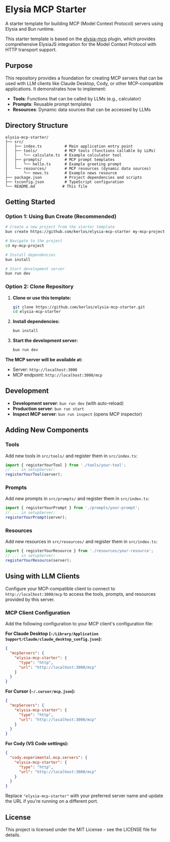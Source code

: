 # Elysia MCP Starter

A starter template for building MCP (Model Context Protocol) servers using Elysia and Bun runtime.

This starter template is based on the [elysia-mcp](https://github.com/kerlos/elysia-mcp) plugin, which provides comprehensive ElysiaJS integration for the Model Context Protocol with HTTP transport support.

## Purpose

This repository provides a foundation for creating MCP servers that can be used with LLM clients like Claude Desktop, Cody, or other MCP-compatible applications. It demonstrates how to implement:

- **Tools**: Functions that can be called by LLMs (e.g., calculator)
- **Prompts**: Reusable prompt templates
- **Resources**: Dynamic data sources that can be accessed by LLMs

## Directory Structure

```
elysia-mcp-starter/
├── src/
│   ├── index.ts          # Main application entry point
│   ├── tools/            # MCP tools (functions callable by LLMs)
│   │   └── calculate.ts  # Example calculator tool
│   ├── prompts/          # MCP prompt templates
│   │   └── hello.ts      # Example greeting prompt
│   └── resources/        # MCP resources (dynamic data sources)
│       └── news.ts       # Example news resource
├── package.json          # Project dependencies and scripts
├── tsconfig.json         # TypeScript configuration
└── README.md            # This file
```

## Getting Started

### Option 1: Using Bun Create (Recommended)

```bash
# Create a new project from the starter template
bun create https://github.com/kerlos/elysia-mcp-starter my-mcp-project

# Navigate to the project
cd my-mcp-project

# Install dependencies
bun install

# Start development server
bun run dev
```

### Option 2: Clone Repository

1. **Clone or use this template:**

   ```bash
   git clone https://github.com/kerlos/elysia-mcp-starter.git
   cd elysia-mcp-starter
   ```

2. **Install dependencies:**

   ```bash
   bun install
   ```

3. **Start the development server:**

   ```bash
   bun run dev
   ```

**The MCP server will be available at:**

- Server: `http://localhost:3000`
- MCP endpoint: `http://localhost:3000/mcp`

## Development

- **Development server**: `bun run dev` (with auto-reload)
- **Production server**: `bun run start`
- **Inspect MCP server**: `bun run inspect` (opens MCP inspector)

## Adding New Components

### Tools

Add new tools in `src/tools/` and register them in `src/index.ts`:

```typescript
import { registerYourTool } from './tools/your-tool';
// ... in setupServer:
registerYourTool(server);
```

### Prompts

Add new prompts in `src/prompts/` and register them in `src/index.ts`:

```typescript
import { registerYourPrompt } from './prompts/your-prompt';
// ... in setupServer:
registerYourPrompt(server);
```

### Resources

Add new resources in `src/resources/` and register them in `src/index.ts`:

```typescript
import { registerYourResource } from './resources/your-resource';
// ... in setupServer:
registerYourResource(server);
```

## Using with LLM Clients

Configure your MCP-compatible client to connect to `http://localhost:3000/mcp` to access the tools, prompts, and resources provided by this server.

### MCP Client Configuration

Add the following configuration to your MCP client's configuration file:

**For Claude Desktop (`~/Library/Application Support/Claude/claude_desktop_config.json`):**

```json
{
  "mcpServers": {
    "elysia-mcp-starter": {
      "type": "http",
      "url": "http://localhost:3000/mcp"
    }
  }
}
```

**For Cursor (`~/.cursor/mcp.json`):**

```json
{
  "mcpServers": {
    "elysia-mcp-starter": {
      "type": "http",
      "url": "http://localhost:3000/mcp"
    }
  }
}
```

**For Cody (VS Code settings):**

```json
{
  "cody.experimental.mcp.servers": {
    "elysia-mcp-starter": {
      "type": "http",
      "url": "http://localhost:3000/mcp"
    }
  }
}
```

Replace `"elysia-mcp-starter"` with your preferred server name and update the URL if you're running on a different port.

## License

This project is licensed under the MIT License - see the LICENSE file for details.
